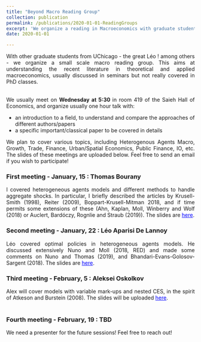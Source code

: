 ```yaml
---
title: "Beyond Macro Reading Group"
collection: publication
permalink: /publications/2020-01-01-ReadingGroups
excerpt: 'We organize a reading in Macroeconomics with graduate students at UChicago, to explore recent literature in theoretical and applied works'
date: 2020-01-01

---
```


<div style="text-align: justify"> 

With other graduate students from UChicago - the great Léo ! among others - we organize a small scale macro reading group. This aims at understanding the recent literature in theoretical and applied macroeconomics, usually discussed in seminars but not really covered in PhD classes.  <br/>  <br/>

We usually meet on <b> Wednesday at 5:30 </b> in room 419 of the Saieh Hall of Economics, and organize usually one hour talk with:
<ul>
<li> an introduction to a field, to understand and compare the approaches of different authors/papers </li>
<li> a specific important/classical paper to be covered in details </li>
</ul>
We plan to cover various topics, including Heterogenous Agents Macro, Growth, Trade, Finance, Urban/Spatial Economics, Public Finance, IO, etc. The slides of these meetings are uploaded below. Feel free to send an email if you wish to participate! <br/> 

<h3> <b> First meeting - January, 15 : Thomas Bourany </b> </h3>  
I covered heterogeneous agents models and different methods to handle aggregate shocks. In particular, I briefly described the articles by Krusell-Smith (1998), Reiter (2009), Boppart-Krusell-Mitman 2018, and if time permits some extensions of these (Ahn, Kaplan, Moll, Winberry and Wolf (2018) or Auclert, Bardóczy, Rognlie and Straub (2019)). The slides are <a href='https://thomasbourany.github.io/files/W1_TBourany_HA_AggShocks.pdf' style="color:blue">here</a>. <br/> 

<h3> <b> Second meeting - January, 22 : Léo Aparisi De Lannoy </b> </h3>  
Léo covered optimal policies in heterogeneous agents models. He discussed extensively
Nuno and Moll (2018, RED) and made some comments on Nuno and Thomas (2019), and Bhandari-Evans-Golosov-Sargent (2018). The slides are <a href='https://thomasbourany.github.io/files/W2_LAParisiDeLannoy_HA_OptimalPolicy.pdf' style="color:blue">here</a>. <br/>  

<h3> <b> Third meeting - February, 5 : Aleksei Oskolkov  </b> </h3>
Alex will cover models with variable mark-ups and nested CES, in the spirit of Atkeson and Burstein (2008). The slides will be uploaded  <a href='https://thomasbourany.github.io/files/W3_AOskolkov_NestedCES.pdf' style="color:blue">here</a>. <br/>  <br/>

<h3> <b> Fourth meeting - February, 19 : TBD  </b> </h3> 
We need a presenter for the future sessions! Feel free to reach out! 

